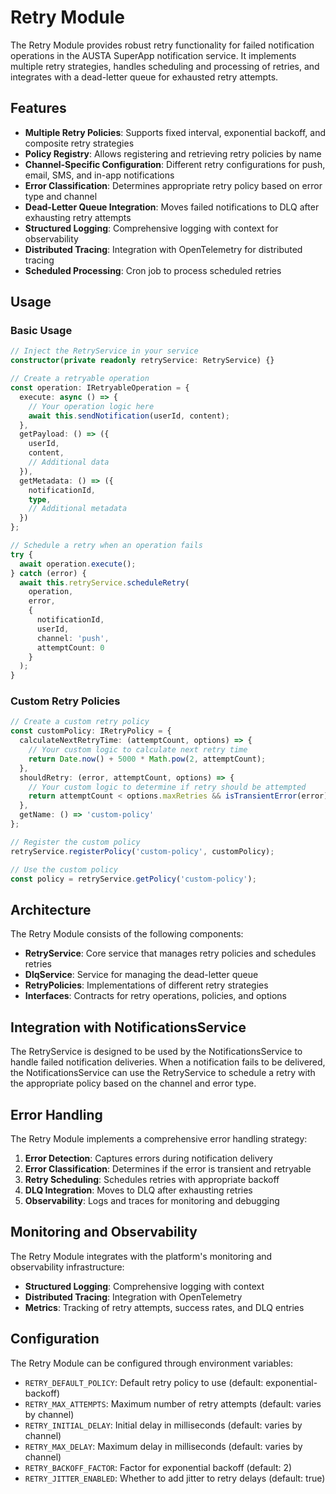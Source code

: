 # Retry Module

The Retry Module provides robust retry functionality for failed notification operations in the AUSTA SuperApp notification service. It implements multiple retry strategies, handles scheduling and processing of retries, and integrates with a dead-letter queue for exhausted retry attempts.

## Features

- **Multiple Retry Policies**: Supports fixed interval, exponential backoff, and composite retry strategies
- **Policy Registry**: Allows registering and retrieving retry policies by name
- **Channel-Specific Configuration**: Different retry configurations for push, email, SMS, and in-app notifications
- **Error Classification**: Determines appropriate retry policy based on error type and channel
- **Dead-Letter Queue Integration**: Moves failed notifications to DLQ after exhausting retry attempts
- **Structured Logging**: Comprehensive logging with context for observability
- **Distributed Tracing**: Integration with OpenTelemetry for distributed tracing
- **Scheduled Processing**: Cron job to process scheduled retries

## Usage

### Basic Usage

```typescript
// Inject the RetryService in your service
constructor(private readonly retryService: RetryService) {}

// Create a retryable operation
const operation: IRetryableOperation = {
  execute: async () => {
    // Your operation logic here
    await this.sendNotification(userId, content);
  },
  getPayload: () => ({
    userId,
    content,
    // Additional data
  }),
  getMetadata: () => ({
    notificationId,
    type,
    // Additional metadata
  })
};

// Schedule a retry when an operation fails
try {
  await operation.execute();
} catch (error) {
  await this.retryService.scheduleRetry(
    operation,
    error,
    {
      notificationId,
      userId,
      channel: 'push',
      attemptCount: 0
    }
  );
}
```

### Custom Retry Policies

```typescript
// Create a custom retry policy
const customPolicy: IRetryPolicy = {
  calculateNextRetryTime: (attemptCount, options) => {
    // Your custom logic to calculate next retry time
    return Date.now() + 5000 * Math.pow(2, attemptCount);
  },
  shouldRetry: (error, attemptCount, options) => {
    // Your custom logic to determine if retry should be attempted
    return attemptCount < options.maxRetries && isTransientError(error);
  },
  getName: () => 'custom-policy'
};

// Register the custom policy
retryService.registerPolicy('custom-policy', customPolicy);

// Use the custom policy
const policy = retryService.getPolicy('custom-policy');
```

## Architecture

The Retry Module consists of the following components:

- **RetryService**: Core service that manages retry policies and schedules retries
- **DlqService**: Service for managing the dead-letter queue
- **RetryPolicies**: Implementations of different retry strategies
- **Interfaces**: Contracts for retry operations, policies, and options

## Integration with NotificationsService

The RetryService is designed to be used by the NotificationsService to handle failed notification deliveries. When a notification fails to be delivered, the NotificationsService can use the RetryService to schedule a retry with the appropriate policy based on the channel and error type.

## Error Handling

The Retry Module implements a comprehensive error handling strategy:

1. **Error Detection**: Captures errors during notification delivery
2. **Error Classification**: Determines if the error is transient and retryable
3. **Retry Scheduling**: Schedules retries with appropriate backoff
4. **DLQ Integration**: Moves to DLQ after exhausting retries
5. **Observability**: Logs and traces for monitoring and debugging

## Monitoring and Observability

The Retry Module integrates with the platform's monitoring and observability infrastructure:

- **Structured Logging**: Comprehensive logging with context
- **Distributed Tracing**: Integration with OpenTelemetry
- **Metrics**: Tracking of retry attempts, success rates, and DLQ entries

## Configuration

The Retry Module can be configured through environment variables:

- `RETRY_DEFAULT_POLICY`: Default retry policy to use (default: exponential-backoff)
- `RETRY_MAX_ATTEMPTS`: Maximum number of retry attempts (default: varies by channel)
- `RETRY_INITIAL_DELAY`: Initial delay in milliseconds (default: varies by channel)
- `RETRY_MAX_DELAY`: Maximum delay in milliseconds (default: varies by channel)
- `RETRY_BACKOFF_FACTOR`: Factor for exponential backoff (default: 2)
- `RETRY_JITTER_ENABLED`: Whether to add jitter to retry delays (default: true)